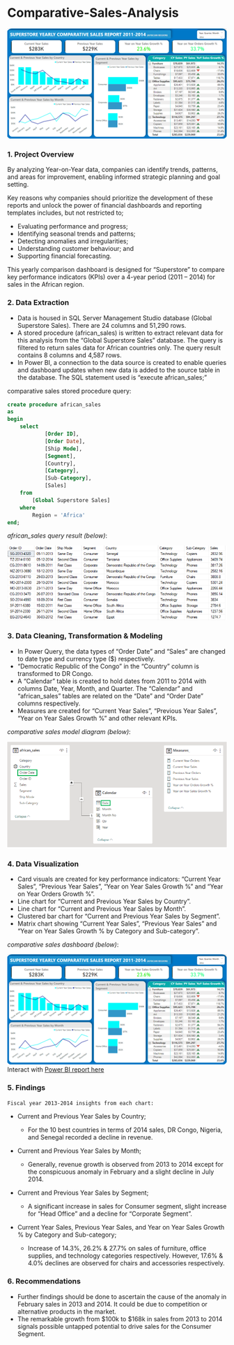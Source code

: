 # Comparative-Sales-Analysis

![comparative sales dashboard](https://github.com/jakejosh6751/Comparative-Sales-Analysis/blob/main/comparative%20sales%20dashboard.png)

### 1.	Project Overview

By analyzing Year-on-Year data, companies can identify trends, patterns, and areas for improvement, enabling informed strategic planning and goal setting.

Key reasons why companies should prioritize the development of these reports and unlock the power of financial dashboards and reporting templates includes, but not restricted to;
* Evaluating performance and progress;
* Identifying seasonal trends and patterns;
* Detecting anomalies and irregularities;
* Understanding customer behaviour; and
* Supporting financial forecasting.

This yearly comparison dashboard is designed for “Superstore” to compare key performance indicators (KPIs) over a 4-year period (2011 – 2014) for sales in the African region.

### 2.	Data Extraction

* Data is housed in SQL Server Management Studio database (Global Superstore Sales). There are 24 columns and 51,290 rows.
* A stored procedure (african_sales) is written to extract relevant data for this analysis from the “Global Superstore Sales” database. The query is filtered to return sales data for African countries only. The query result contains 8 columns and 4,587 rows.
* In Power BI, a connection to the data source is created to enable queries and dashboard updates when new data is added to the source table in the database. The SQL statement used is “execute african_sales;”

comparative sales stored procedure query:

```sql
create procedure african_sales
as
begin
	select	
			[Order ID],
			[Order Date],
			[Ship Mode],
			[Segment],
			[Country],
			[Category],
			[Sub-Category],
			[Sales]
	from
		[Global Superstore Sales]
	where
		Region = 'Africa'
end;
```

_african_sales query result (below)_:

![african_sales query result](https://github.com/jakejosh6751/Comparative-Sales-Analysis/blob/main/african_sales%20query%20result.png)

### 3.	Data Cleaning, Transformation & Modeling

* In Power Query, the data types of  “Order Date” and “Sales” are changed to date type and currency type ($) respectively.
* “Democratic Republic of the Congo” in the “Country” column is transformed to DR Congo.
* A “Calendar” table is created to hold dates from 2011 to 2014 with columns Date, Year, Month, and Quarter. The “Calendar” and “african_sales” tables are related on the “Date” and “Order Date” columns respectively.
* Measures are created for “Current Year Sales”, “Previous Year Sales”, “Year on Year Sales Growth %” and other relevant KPIs.

_comparative sales model diagram (below)_:

![comparative sales model diagram](https://github.com/jakejosh6751/Comparative-Sales-Analysis/blob/main/comparative%20sales%20model%20diagram.png)

### 4.	Data Visualization

* Card visuals are created for key performance indicators: “Current Year Sales”, “Previous Year Sales”, “Year on Year Sales Growth %” and “Year on Year Orders Growth %”.
* Line chart for “Current and Previous Year Sales by Country”.
* Line chart for “Current and Previous Year Sales by Month”.
* Clustered bar chart for “Current and Previous Year Sales by Segment”.
* Matrix chart showing “Current Year Sales”, “Previous Year Sales” and “Year on Year Sales Growth % by Category and Sub-category”.

_comparative sales dashboard (below)_:

![comparative sales dashboard](https://github.com/jakejosh6751/Comparative-Sales-Analysis/blob/main/comparative%20sales%20dashboard.png)
Interact with [Power BI report here](https://app.powerbi.com/groups/579e1741-4356-4184-93fb-13e61310efdc/reports/d4017250-464e-4403-8326-8921f853f2ee/ReportSection?experience=power-bi)

### 5.	Findings

```Fiscal year 2013-2014 insights from each chart:```

* Current and Previous Year Sales by Country;
	* For the 10 best countries in terms of 2014 sales, DR Congo, Nigeria, and Senegal recorded a decline in revenue.

* Current and Previous Year Sales by Month;
	* Generally, revenue growth is observed from 2013 to 2014 except for the conspicuous anomaly in February and a slight decline in July 2014.

* Current and Previous Year Sales by Segment;
	* A significant increase in sales for Consumer segment, slight increase for “Head Office” and a decline for “Corporate Segment”.

* Current Year Sales, Previous Year Sales, and Year on Year Sales Growth % by Category and Sub-category;
	* Increase of 14.3%, 26.2% & 27.7% on sales of furniture, office supplies, and technology categories respectively. However, 17.6% & 4.0% declines are observed for chairs and accessories respectively.

### 6.	Recommendations

* Further findings should be done to ascertain the cause of the anomaly in February sales in 2013 and 2014. It could be due to competition or alternative products in the market.
* The remarkable growth from $100k to $168k in sales from 2013 to 2014 signals possible untapped potential to drive sales for the Consumer Segment.
